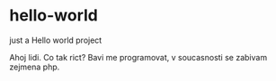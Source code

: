 # hello-world
just a Hello world project

Ahoj lidi.
Co tak rict? Bavi me programovat, v soucasnosti se zabivam zejmena php.
